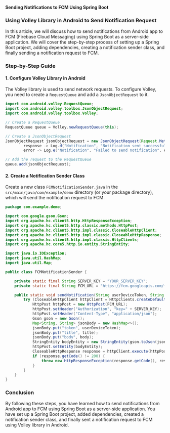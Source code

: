**Sending Notifications to FCM Using Spring Boot**

### Using Volley Library in Android to Send Notification Request

In this article, we will discuss how to send notifications from Android app to FCM (Firebase Cloud Messaging) using Spring Boot as a server-side application. We will cover the step-by-step process of setting up a Spring Boot project, adding dependencies, creating a notification sender class, and finally sending a notification request to FCM.

### Step-by-Step Guide

#### 1. Configure Volley Library in Android

The Volley library is used to send network requests. To configure Volley, you need to create a `RequestQueue` and add a `JsonObjectRequest` to it.

```java
import com.android.volley.RequestQueue;
import com.android.volley.toolbox.JsonObjectRequest;
import com.android.volley.toolbox.Volley;

// Create a RequestQueue
RequestQueue queue = Volley.newRequestQueue(this);

// Create a JsonObjectRequest
JsonObjectRequest jsonObjectRequest = new JsonObjectRequest(Request.Method.POST, url, jsonBody,
        response -> Log.d("Notification", "Notification sent successfully"),
        error -> Log.e("Notification", "Failed to send notification", error));

// Add the request to the RequestQueue
queue.add(jsonObjectRequest);
```

#### 2. Create a Notification Sender Class

Create a new class `FCMNotificationSender.java` in the `src/main/java/com/example/demo` directory (or your package directory), which will send the notification request to FCM.

```java
package com.example.demo;

import com.google.gson.Gson;
import org.apache.hc.client5.http.HttpResponseException;
import org.apache.hc.client5.http.classic.methods.HttpPost;
import org.apache.hc.client5.http.impl.classic.CloseableHttpClient;
import org.apache.hc.client5.http.impl.classic.CloseableHttpResponse;
import org.apache.hc.client5.http.impl.classic.HttpClients;
import org.apache.hc.core5.http.io.entity.StringEntity;

import java.io.IOException;
import java.util.HashMap;
import java.util.Map;

public class FCMNotificationSender {

    private static final String SERVER_KEY = "YOUR_SERVER_KEY";
    private static final String FCM_URL = "https://fcm.googleapis.com/fcm/send";

    public static void sendNotification(String userDeviceToken, String title, String body) throws IOException {
        try (CloseableHttpClient httpClient = HttpClients.createDefault()) {
            HttpPost httpPost = new HttpPost(FCM_URL);
            httpPost.setHeader("Authorization", "key=" + SERVER_KEY);
            httpPost.setHeader("Content-Type", "application/json");
            Gson gson = new Gson();
            Map<String, String> jsonBody = new HashMap<>();
            jsonBody.put("token", userDeviceToken);
            jsonBody.put("title", title);
            jsonBody.put("body", body);
            StringEntity bodyEntity = new StringEntity(gson.toJson(jsonBody));
            httpPost.setEntity(bodyEntity);
            CloseableHttpResponse response = httpClient.execute(httpPost);
            if (response.getCode() != 200) {
                throw new HttpResponseException(response.getCode(), response.getReasonPhrase());
            }
        }
    }
}
```

### Conclusion

By following these steps, you have learned how to send notifications from Android app to FCM using Spring Boot as a server-side application. You have set up a Spring Boot project, added dependencies, created a notification sender class, and finally sent a notification request to FCM using Volley library in Android.